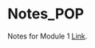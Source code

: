 # Notes_POP

Notes for Module 1 [Link](https://drive.google.com/file/d/1Ay8Ymn6nkvS_43ldk-J1Q7jAS1qFPlE2/view?usp=sharing).

